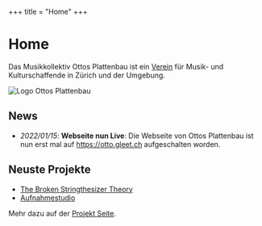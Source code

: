 +++
title = "Home"
+++
# Home
Das Musikkollektiv Ottos Plattenbau ist ein [Verein](/verein/Verein.html) für Musik- und Kulturschaffende in Zürich und der Umgebung.

![Logo Ottos Plattenbau](images/logo_big.png)

## News

- *2022/01/15*: **Webseite nun Live**: Die Webseite von Ottos Plattenbau ist nun erst mal auf https://otto.gleet.ch aufgeschalten worden.

## Neuste Projekte

- [The Broken Stringthesizer Theory](/projects/The_Broken_Stringthesizer.html)
- [Aufnahmestudio](/projects/Studio.html)

Mehr dazu auf der [Projekt Seite](/Projekte.html).
